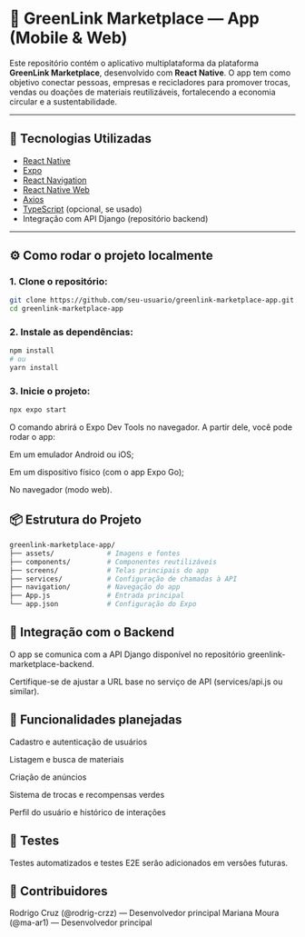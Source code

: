 # 📱 GreenLink Marketplace — App (Mobile & Web)

Este repositório contém o aplicativo multiplataforma da plataforma **GreenLink Marketplace**, desenvolvido com **React Native**. O app tem como objetivo conectar pessoas, empresas e recicladores para promover trocas, vendas ou doações de materiais reutilizáveis, fortalecendo a economia circular e a sustentabilidade.

---

## 🚀 Tecnologias Utilizadas

- [React Native](https://reactnative.dev/)
- [Expo](https://expo.dev/)
- [React Navigation](https://reactnavigation.org/)
- [React Native Web](https://necolas.github.io/react-native-web/)
- [Axios](https://axios-http.com/)
- [TypeScript](https://www.typescriptlang.org/) (opcional, se usado)
- Integração com API Django (repositório backend)

---

## ⚙️ Como rodar o projeto localmente

### 1. Clone o repositório:

```bash
git clone https://github.com/seu-usuario/greenlink-marketplace-app.git
cd greenlink-marketplace-app
```

### 2. Instale as dependências:

```bash
npm install
# ou
yarn install
```

### 3. Inicie o projeto:

```bash
npx expo start
```
O comando abrirá o Expo Dev Tools no navegador. A partir dele, você pode rodar o app:

Em um emulador Android ou iOS;

Em um dispositivo físico (com o app Expo Go);

No navegador (modo web).


## 📦 Estrutura do Projeto

```bash
greenlink-marketplace-app/
├── assets/             # Imagens e fontes
├── components/         # Componentes reutilizáveis
├── screens/            # Telas principais do app
├── services/           # Configuração de chamadas à API
├── navigation/         # Navegação do app
├── App.js              # Entrada principal
└── app.json            # Configuração do Expo
```

## 🔗 Integração com o Backend

O app se comunica com a API Django disponível no repositório greenlink-marketplace-backend.

Certifique-se de ajustar a URL base no serviço de API (services/api.js ou similar).

## 📱 Funcionalidades planejadas

Cadastro e autenticação de usuários

Listagem e busca de materiais

Criação de anúncios

Sistema de trocas e recompensas verdes

Perfil do usuário e histórico de interações

## 🧪 Testes

Testes automatizados e testes E2E serão adicionados em versões futuras.

## 👥 Contribuidores

Rodrigo Cruz (@rodrig-crzz) — Desenvolvedor principal
Mariana Moura (@ma-ar1) — Desenvolvedor principal
